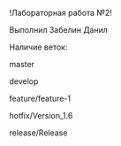 !Лабораторная работа №2!

Выполнил Забелин Данил

Наличие веток:

master

develop

feature/feature-1

hotfix/Version_1.6

release/Release
